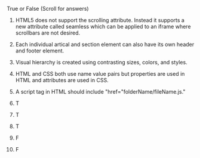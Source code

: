 True or False (Scroll for answers)

1. HTML5 does not support the scrolling attribute. Instead it supports a new attribute called seamless which can be applied to an iframe where scrollbars are not desired.

2. Each individual artical and section element can also have its own header and footer element.

3. Visual hierarchy is created using contrasting sizes, colors, and styles.

4. HTML and CSS both use name value pairs but properties are used in HTML and attributes are used in CSS.

5. A script tag in HTML should include "href="folderName/fileName.js."




















1. T

2. T

3. T

4. F

5. F